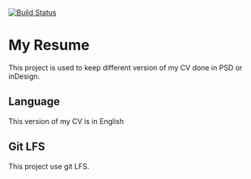 [![Build Status](https://travis-ci.com/artentica/CV.svg?token=3ro8CqHZXbjPzcfDKVQs&branch=master)](https://travis-ci.com/artentica/CV)

# My Resume

This project is used to keep different version of my CV done in PSD or inDesign.

## Language

This version of my CV is in English



## Git LFS

This project use git LFS.